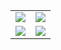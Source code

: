 <table>
  <tr>
    <td><img src="https://github.com/user-attachments/assets/c6c15232-7f72-4260-8e96-9bcf362a634d"/></td>
    <td><img src="https://github.com/user-attachments/assets/49eeb4f2-ad07-4026-8686-1245ac3acf24"/></td>
  </tr>
  <tr>
    <td><img src="https://github.com/user-attachments/assets/b217e34c-a64a-40ff-b584-de3f2bed8a9d"/></td>
    <td><img src="https://github.com/user-attachments/assets/d4348bdf-e624-4f22-84ba-20c4817a9b58"/></td>
  </tr>
</table>
